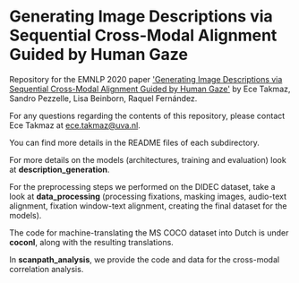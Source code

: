 # Generating Image Descriptions via Sequential Cross-Modal Alignment Guided by Human Gaze

Repository for the EMNLP 2020 paper ['Generating Image Descriptions via Sequential Cross-Modal Alignment Guided by Human Gaze'](https://www.aclweb.org/anthology/2020.emnlp-main.377/) by Ece Takmaz, Sandro Pezzelle, Lisa Beinborn, Raquel Fernández.

For any questions regarding the contents of this repository, please contact Ece Takmaz at <ece.takmaz@uva.nl>.

You can find more details in the README files of each subdirectory.

For more details on the models (architectures, training and evaluation) look at **description_generation**. 

For the preprocessing steps we performed on the DIDEC dataset, take a look at **data_processing** (processing fixations, masking images, audio-text alignment, fixation window-text alignment, creating the final dataset for the models). 

The code for machine-translating the MS COCO dataset into Dutch is under **coconl**, along with the resulting translations.

In **scanpath_analysis**, we provide the code and data for the cross-modal correlation analysis. 
 
